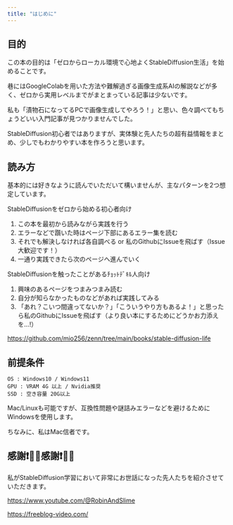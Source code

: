 ```yaml
---
title: "はじめに"
---
```


## 目的

この本の目的は「ゼロからローカル環境で心地よくStableDiffusion生活」を始めることです。

巷にはGoogleColabを用いた方法や難解過ぎる画像生成系AIの解説などが多く、ゼロから実用レベルまでがまとまっている記事は少ないです。

私も「漬物石になってるPCで画像生成してやろう！」と思い、色々調べてもちょうどいい入門記事が見つかりませんでした。

StableDiffusion初心者ではありますが、実体験と先人たちの超有益情報をまとめ、少しでもわかりやすい本を作ろうと思います。

## 読み方

基本的には好きなように読んでいただいて構いませんが、主なパターンを2つ想定しています。

StableDiffusionをゼロから始める初心者向け

1. この本を最初から読みながら実践を行う
2. エラーなどで躓いた時はページ下部にあるエラー集を読む
3. それでも解決しなければ各自調べる or 私のGithubにIssueを飛ばす（Issue大歓迎です！）
4. 一通り実践できたら次のページへ進んでいく

StableDiffusionを触ったことがあるﾁｮｯﾄﾃﾞｷﾙ人向け

1. 興味のあるページをつまみつまみ読む
2. 自分が知らなかったものなどがあれば実践してみる
3. 「あれ？こいつ間違ってないか？」「こういうやり方もあるよ！」と思ったら私のGithubにIssueを飛ばす（より良い本にするためにどうかお力添えを...!）

https://github.com/mio256/zenn/tree/main/books/stable-diffusion-life

## 前提条件

```
OS : Windows10 / Windows11
GPU : VRAM 4G 以上 / Nvidia推奨
SSD : 空き容量 20G以上
```

Mac/Linuxも可能ですが、互換性問題や謎詰みエラーなどを避けるためにWindowsを使用します。

ちなみに、私はMac信者です。

## 感謝❗🙌✨感謝❗🙌✨

私がStableDiffusion学習において非常にお世話になった先人たちを紹介させていただきます。

https://www.youtube.com/@RobinAndSlime

https://freeblog-video.com/
